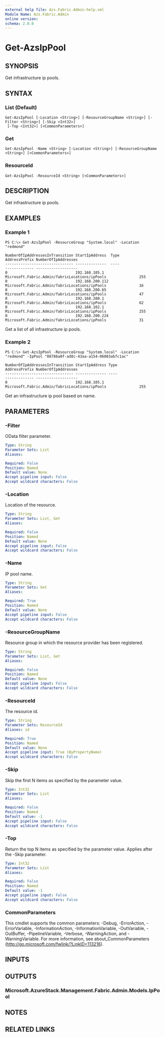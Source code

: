 ```yaml
---
external help file: Azs.Fabric.Admin-help.xml
Module Name: Azs.Fabric.Admin
online version: 
schema: 2.0.0
---
```


# Get-AzsIpPool

## SYNOPSIS
Get infrastructure ip pools.

## SYNTAX

### List (Default)
```
Get-AzsIpPool [-Location <String>] [-ResourceGroupName <String>] [-Filter <String>] [-Skip <Int32>]
 [-Top <Int32>] [<CommonParameters>]
```

### Get
```
Get-AzsIpPool -Name <String> [-Location <String>] [-ResourceGroupName <String>] [<CommonParameters>]
```

### ResourceId
```
Get-AzsIpPool -ResourceId <String> [<CommonParameters>]
```

## DESCRIPTION
Get infrastructure ip pools.

## EXAMPLES

### Example 1
```
PS C:\> Get-AzsIpPool -ResourceGroup "System.local" -Location "redmond"

NumberOfIpAddressesInTransition StartIpAddress  Type                                           AddressPrefix NumberOfIpAddresses
------------------------------- --------------  ----                                           ------------- -------------------
0                               192.168.105.1   Microsoft.Fabric.Admin/fabricLocations/ipPools               255
0                               192.168.200.112 Microsoft.Fabric.Admin/fabricLocations/ipPools               16
0                               192.168.200.65  Microsoft.Fabric.Admin/fabricLocations/ipPools               47
0                               192.168.200.1   Microsoft.Fabric.Admin/fabricLocations/ipPools               62
0                               192.168.102.1   Microsoft.Fabric.Admin/fabricLocations/ipPools               255
0                               192.168.200.224 Microsoft.Fabric.Admin/fabricLocations/ipPools               31
```

Get a list of all infrastructure ip pools.

### Example 2
```
PS C:\> Get-AzsIpPool -ResourceGroup "System.local" -Location "redmond" -IpPool "08786a0f-ad8c-43aa-a154-06083abfc1ac"

NumberOfIpAddressesInTransition StartIpAddress Type                                           AddressPrefix NumberOfIpAddresses
------------------------------- -------------- ----                                           ------------- -------------------
0                               192.168.105.1  Microsoft.Fabric.Admin/fabricLocations/ipPools               255
```

Get an infrastructure ip pool based on name.

## PARAMETERS

### -Filter
OData filter parameter.

```yaml
Type: String
Parameter Sets: List
Aliases: 

Required: False
Position: Named
Default value: None
Accept pipeline input: False
Accept wildcard characters: False
```

### -Location
Location of the resource.

```yaml
Type: String
Parameter Sets: List, Get
Aliases: 

Required: False
Position: Named
Default value: None
Accept pipeline input: False
Accept wildcard characters: False
```

### -Name
IP pool name.

```yaml
Type: String
Parameter Sets: Get
Aliases: 

Required: True
Position: Named
Default value: None
Accept pipeline input: False
Accept wildcard characters: False
```

### -ResourceGroupName
Resource group in which the resource provider has been registered.

```yaml
Type: String
Parameter Sets: List, Get
Aliases: 

Required: False
Position: Named
Default value: None
Accept pipeline input: False
Accept wildcard characters: False
```

### -ResourceId
The resource id.

```yaml
Type: String
Parameter Sets: ResourceId
Aliases: id

Required: True
Position: Named
Default value: None
Accept pipeline input: True (ByPropertyName)
Accept wildcard characters: False
```

### -Skip
Skip the first N items as specified by the parameter value.

```yaml
Type: Int32
Parameter Sets: List
Aliases: 

Required: False
Position: Named
Default value: -1
Accept pipeline input: False
Accept wildcard characters: False
```

### -Top
Return the top N items as specified by the parameter value.
Applies after the -Skip parameter.

```yaml
Type: Int32
Parameter Sets: List
Aliases: 

Required: False
Position: Named
Default value: -1
Accept pipeline input: False
Accept wildcard characters: False
```

### CommonParameters
This cmdlet supports the common parameters: -Debug, -ErrorAction, -ErrorVariable, -InformationAction, -InformationVariable, -OutVariable, -OutBuffer, -PipelineVariable, -Verbose, -WarningAction, and -WarningVariable. For more information, see about_CommonParameters (http://go.microsoft.com/fwlink/?LinkID=113216).

## INPUTS

## OUTPUTS

### Microsoft.AzureStack.Management.Fabric.Admin.Models.IpPool

## NOTES

## RELATED LINKS

